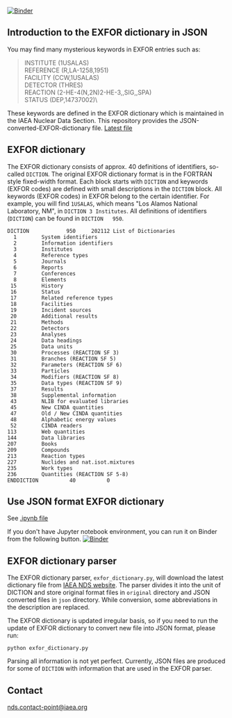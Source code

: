 [![Binder](https://mybinder.org/badge_logo.svg)](https://mybinder.org/v2/gh/shinokumura/exfor_dictionary/main?labpath=example.ipynb)

## Introduction to the EXFOR dictionary in JSON
You may find many mysterious keywords in EXFOR entries such as:

> INSTITUTE  (1USALAS)\
> REFERENCE  (R,LA-1258,1951)\
> FACILITY   (CCW,1USALAS)\
> DETECTOR   (THRES) \
> REACTION   (2-HE-4(N,2N)2-HE-3,,SIG,,SPA)\
> STATUS     (DEP,14737002)\

These keywords are defined in the EXFOR dictionary which is maintained in the IAEA Nuclear Data Section. This repository provides the JSON-converted-EXFOR-dictionary file. [Latest file](https://github.com/shinokumura/exfor_dictionary/blob/main/json/trans.9126.json)



## EXFOR dictionary
The EXFOR dictionary consists of approx. 40 definitions of identifiers, so-called ```DICTION```. The original EXFOR dictionary format is in the FORTRAN style fixed-width format. Each block starts with ```DICTION``` and keywords (EXFOR codes) are defined with small descriptions in the ```DICTION``` block. All keywords (EXFOR codes) in EXFOR belong to the certain identifier. For example, you will find ```1USALAS```, which means "Los Alamos National Laboratory, NM", in ```DICTION 3 Institutes```. All definitions of identifiers (```DICTION```) can be found in ```DICTION   950```. 

```
DICTION            950     202112 List of Dictionaries  
  1        System identifiers                           
  2        Information identifiers                      
  3        Institutes                                   
  4        Reference types                              
  5        Journals                                     
  6        Reports                                      
  7        Conferences                                  
  8        Elements                                     
 15        History                                      
 16        Status                                       
 17        Related reference types                      
 18        Facilities                                   
 19        Incident sources                             
 20        Additional results                           
 21        Methods                                      
 22        Detectors                                    
 23        Analyses                                     
 24        Data headings                                
 25        Data units                                   
 30        Processes (REACTION SF 3)                    
 31        Branches (REACTION SF 5)                     
 32        Parameters (REACTION SF 6)                   
 33        Particles                                    
 34        Modifiers (REACTION SF 8)                    
 35        Data types (REACTION SF 9)                   
 37        Results                                      
 38        Supplemental information                     
 43        NLIB for evaluated libraries                 
 45        New CINDA quantities                         
 47        Old / New CINDA quantities                   
 48        Alphabetic energy values                     
 52        CINDA readers                                
113        Web quantities                               
144        Data libraries                               
207        Books                                        
209        Compounds                                    
213        Reaction types                               
227        Nuclides and nat.isot.mixtures               
235        Work types                                   
236        Quantities (REACTION SF 5-8)                 
ENDDICTION          40          0                       
```



## Use JSON format EXFOR dictionary
See [.ipynb file](https://github.com/shinokumura/exfor_dictionary/blob/main/example.ipynb) 

If you don't have Jupyter notebook environment, you can run it on Binder from the following button. [![Binder](https://mybinder.org/badge_logo.svg)](https://mybinder.org/v2/gh/shinokumura/exfor_dictionary/main?labpath=example.ipynb)




## EXFOR dictionary parser
The EXFOR dictionary parser, ``exfor_dictionary.py``, will download the latest dictionary file from [IAEA NDS website](https://nds.iaea.org/nrdc/ndsx4/trans/dicts/). The parser divides it into the unit of DICTION and store original format files in ``original`` directory and JSON converted files in ``json`` directory. While conversion, some abbreviations in the description are replaced.

The EXFOR dictionary is updated irregular basis, so if you need to run the update of EXFOR dictionary to convert new file into JSON format, please run:

```
python exfor_dictionary.py
```

Parsing all information is not yet perfect. Currently, JSON files are produced for some of ```DICTION``` with information that are used in the EXFOR parser. 


## Contact
nds.contact-point@iaea.org